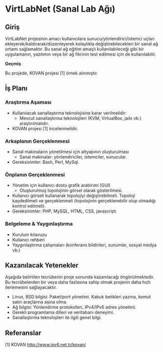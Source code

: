 VirtLabNet (Sanal Lab Ağı)
================================

Giriş  
-------------------------------
VirtLabNet projesinin amacı kullanıcılara sunucu/yönlendirici/istemci uçları ekleyerek/kaldırarak/düzenleyerek kolaylıkla değiştirebilecekleri bir sanal ağ ortamı sağlamaktır. Bu sanal ağ eğitim amaçlı kullanılabileceği gibi bir uygulamanın, yazılımın veya bir ağ fikrinin test edilmesi için de kullanılabilir.

<b>Geçmiş</b>

Bu projede, KOVAN projesi [1] örnek alınmıştır.


İş Planı
-------------------------------

<h3>Araştırma Aşaması</h3>

* Kullanılacak sanallaştırma teknolojisine karar verilmelidir:
  * Mevcut sanallaştırma teknolojileri (KVM, VirtualBox, jails vb.) araştırılmalıdır.
* KOVAN projesi [1] incelenmelidir.

<h3>Arkaplanın Gerçeklenmesi</h3>

* Sanal makinaların yönetilmesi için altyapının oluşturulması
  * Sanal makinalar: yönlendiriciler, istemciler, sunucular.
* Gereksinimler: Bash, Perl, MySql.

<h3>Önplanın Gerçeklenmesi</h3>

* Yönetim için kullanıcı dostu grafik arabirimi (GUI)
  * Oluşturulmuş topolojinin görsel olarak gösterilmesi.
* Kullanıcı görseli kullanarak topolojiyi değiştirebilmeli. Topoloji kaydedilmeli ve gerçeklenmeli (topolojinin gerçeklenebilir olup olmadığı kontrol edilmeli).
* Gereksinimler: PHP, MySQL, HTML, CSS, javascript.

<h3>Belgeleme & Yaygınlaştırma</h3>

* Kurulum kılavuzu
* Kullanıcı rehberi
* Yaygınlaştırma çalışmaları (konferans bildirileri, sunumlar, sosyal medya vb.)

Kazanılacak Yetenekler
-------------------------------
Aşağıda belirtilen tecrübenin proje sonunda kazanılacağı öngörülmektedir. Bu tecrübelerden bir veya daha fazlasına sahip olmak projenin daha hızlı ilerlemesini sağlayacaktır.

* Linux, BSD bilgisi: Paket/port yönetimi. Kabuk betikleri yazma, komut satırı araçlarına aşina olma.
* Ağ bilgisi: Yönlendirme protokolleri, IPv4/IPv6 adres yönetimi.
* Gerekli programlama dilleri ve veritabanı deneyimi.
* Sanallaştırma teknolojileri ile ilgili genel bilgi.

Referanslar
-------------------------------

[1] KOVAN http://www.ipv6.net.tr/kovan/
